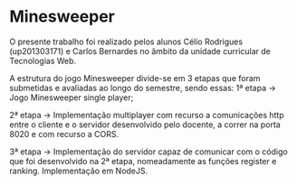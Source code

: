 # Minesweeper


O presente trabalho foi realizado pelos alunos Célio Rodrigues (up201303171) e Carlos Bernardes no âmbito da unidade curricular de Tecnologias Web. 

A estrutura do jogo Minesweeper divide-se em 3 etapas que foram submetidas e avaliadas ao longo do semestre, sendo essas:
1ª etapa -> Jogo Minesweeper single player;

2ª etapa -> Implementação multiplayer com recurso a comunicações http entre o cliente e o servidor desenvolvido pelo docente, a correr na porta 8020 e com recurso a CORS.

3ª etapa -> Implementação do servidor capaz de comunicar com o código que foi desenvolvido  na 2ª etapa, nomeadamente as funções register e ranking. Implementação em NodeJS.



